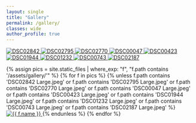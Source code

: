 ```yaml
---
layout: single
title: "Gallery"
permalink: /gallery/
classes: wide
author_profile: true
---
```


<div class="gallery-grid">

  <!-- Featured 9 -->
  <a class="gallery-item athena-glightbox" href="{{ '/assets/gallery/DSC02842 Large.jpeg' | relative_url }}" data-gallery="athena">
    <img src="{{ '/assets/gallery/DSC02842 Large.jpeg' | relative_url }}" alt="DSC02842" loading="lazy">
  </a>
  <a class="gallery-item athena-glightbox" href="{{ '/assets/gallery/DSC02795 Large.jpeg' | relative_url }}" data-gallery="athena">
    <img src="{{ '/assets/gallery/DSC02795 Large.jpeg' | relative_url }}" alt="DSC02795" loading="lazy">
  </a>
  <a class="gallery-item athena-glightbox" href="{{ '/assets/gallery/DSC02770 Large.jpeg' | relative_url }}" data-gallery="athena">
    <img src="{{ '/assets/gallery/DSC02770 Large.jpeg' | relative_url }}" alt="DSC02770" loading="lazy">
  </a>
  <a class="gallery-item athena-glightbox" href="{{ '/assets/gallery/DSC00047 Large.jpeg' | relative_url }}" data-gallery="athena">
    <img src="{{ '/assets/gallery/DSC00047 Large.jpeg' | relative_url }}" alt="DSC00047" loading="lazy">
  </a>
  <a class="gallery-item athena-glightbox" href="{{ '/assets/gallery/DSC00423 Large.jpeg' | relative_url }}" data-gallery="athena">
    <img src="{{ '/assets/gallery/DSC00423 Large.jpeg' | relative_url }}" alt="DSC00423" loading="lazy">
  </a>
  <a class="gallery-item athena-glightbox" href="{{ '/assets/gallery/DSC01944 Large.jpeg' | relative_url }}" data-gallery="athena">
    <img src="{{ '/assets/gallery/DSC01944 Large.jpeg' | relative_url }}" alt="DSC01944" loading="lazy">
  </a>
  <a class="gallery-item athena-glightbox" href="{{ '/assets/gallery/DSC01232 Large.jpeg' | relative_url }}" data-gallery="athena">
    <img src="{{ '/assets/gallery/DSC01232 Large.jpeg' | relative_url }}" alt="DSC01232" loading="lazy">
  </a>
  <a class="gallery-item athena-glightbox" href="{{ '/assets/gallery/DSC00743 Large.jpeg' | relative_url }}" data-gallery="athena">
    <img src="{{ '/assets/gallery/DSC00743 Large.jpeg' | relative_url }}" alt="DSC00743" loading="lazy">
  </a>
  <a class="gallery-item athena-glightbox" href="{{ '/assets/gallery/DSC02187 Large.jpeg' | relative_url }}" data-gallery="athena">
    <img src="{{ '/assets/gallery/DSC02187 Large.jpeg' | relative_url }}" alt="DSC02187" loading="lazy">
  </a>

  <!-- Rest (exclude the featured 9 so they don't repeat) -->
  {% assign pics = site.static_files | where_exp: "f", "f.path contains '/assets/gallery/'" %}
  {% for f in pics %}
    {% unless f.path contains 'DSC02842 Large.jpeg'
          or f.path contains 'DSC02795 Large.jpeg'
          or f.path contains 'DSC02770 Large.jpeg'
          or f.path contains 'DSC00047 Large.jpeg'
          or f.path contains 'DSC00423 Large.jpeg'
          or f.path contains 'DSC01944 Large.jpeg'
          or f.path contains 'DSC01232 Large.jpeg'
          or f.path contains 'DSC00743 Large.jpeg'
          or f.path contains 'DSC02187 Large.jpeg' %}
      <a class="gallery-item athena-glightbox" href="{{ f.path | relative_url }}" data-gallery="athena">
        <img src="{{ f.path | relative_url }}" alt="{{ f.name }}" loading="lazy">
      </a>
    {% endunless %}
  {% endfor %}
</div>

